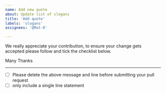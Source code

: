 ```yaml
---
name: Add new quote
about: Update list of slogans
title: 'Add quote'
labels: 'slogans'
assignees: '@Mat-0'

---
```


We really appreciate your contribution, to ensure your change gets accepted please follow and tick the checklist below.

Many Thanks

---

- [ ] Please delete the above message and line before submitting your pull request
- [ ] only include a single line statement
